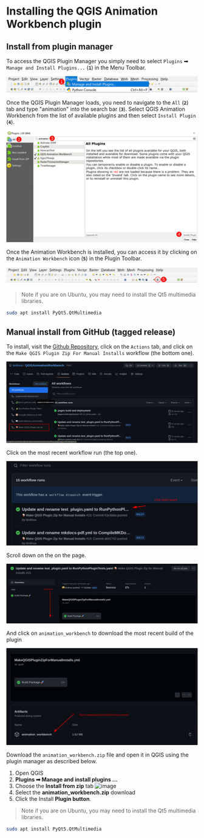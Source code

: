 # Installing the QGIS Animation Workbench plugin

## Install from plugin manager

To access the QGIS Plugin Manager you simply need to select
`Plugins` ➡ `Manage and Install Plugins...` (**`1`**) in the Menu Toolbar.

![Plugin Repository](img/001_PluginManager_1.png)

Once the QGIS Plugin Manager loads, you need to navigate to the `All` (**`2`**)
tab and type "animation" into the search bar (**`3`**). Select QGIS Animation
Workbench from the list of available plugins and then select `Install Plugin`
(**`4`**).

![Search For and Install Plugin](img/002_SearchForPlugin_1.png)

Once the Animation Workbench is installed, you can access it by clicking on the
`Animation Workbench` icon (**`5`**) in the Plugin Toolbar.

![Launch the Workbench](img/003_AWLaunch_1.png)

> Note if you are on Ubuntu, you may need to install the Qt5 multimedia
libraries.

```bash
sudo apt install PyQt5.QtMultimedia
```

## Manual install from GitHub (tagged release)

To install, visit the [Github
Repository](https://github.com/timlinux/QGISAnimationWorkbench), click on the
`Actions` tab, and click on the `Make QGIS Plugin Zip For Manual Installs`
workflow (the bottom one).

![Install 0000](img/install_0000.png)

Click on the most recent workflow run (the top one).

![Install 0001](img/install_0001.png)

Scroll down on the on the page.

![Install 0002](img/install_0002.png)

And click on `animation_workbench` to download the most recent build of the plugin

![Install 0003](img/install_0003.png)

Download the `animation_workbench.zip` file and open it in QGIS using the plugin
manager as described below.

1. Open QGIS
2. **Plugins ➡ Manage and install plugins ...**
3. Choose the **Install from zip** tab
![image](https://user-images.githubusercontent.com/178003/173777449-a1ddd01e-421a-4dcc-ab98-bb32144de618.png)
4. Select the **animation_workbench.zip** download
5. Click the Install **Plugin button**.

> Note if you are on Ubuntu, you may need to install the Qt5 multimedia
libraries.

```bash
sudo apt install PyQt5.QtMultimedia
```
